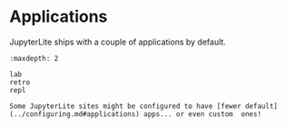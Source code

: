 # Applications

JupyterLite ships with a couple of applications by default.

```{toctree}
:maxdepth: 2

lab
retro
repl
```

```{note}
Some JupyterLite sites might be configured to have [fewer default](../configuring.md#applications) apps... or even custom  ones!
```
